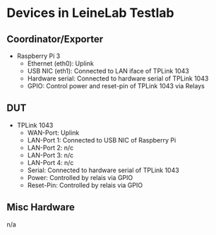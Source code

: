 # Devices in LeineLab Testlab

## Coordinator/Exporter
- Raspberry Pi 3
    - Ethernet (eth0): Uplink
    - USB NIC (eth1): Connected to LAN iface of TPLink 1043
    - Hardware serial: Connected to hardware serial of TPLink 1043
    - GPIO: Control power and reset-pin of TPLink 1043 via Relays

## DUT
- TPLink 1043
    - WAN-Port: Uplink
    - LAN-Port 1: Connected to USB NIC of Raspberry Pi
    - LAN-Port 2: n/c
    - LAN-Port 3: n/c
    - LAN-Port 4: n/c
    - Serial: Connected to hardware serial of TPLink 1043
    - Power: Controlled by relais via GPIO
    - Reset-Pin: Controlled by relais via GPIO

## Misc Hardware

n/a
